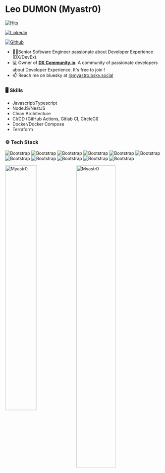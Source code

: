 # Leo DUMON (Myastr0)

[![Hits](https://hits.seeyoufarm.com/api/count/incr/badge.svg?url=https%3A%2F%2Fgithub.com%2FMyastr0%2FMyastr0&count_bg=%2379C83D&title_bg=%23555555&icon=&icon_color=%23E7E7E7&title=Profile+Views&edge_flat=false)](https://hits.seeyoufarm.com)

[![Linkedin](https://img.shields.io/badge/-LinkedIn-blue?style=flat&logo=Linkedin&logoColor=white)](https://www.linkedin.com/in/l%C3%A9o-dumon-67903b107/)



[![Github](https://img.shields.io/github/followers/Myastr0?label=Follow&style=social)](https://github.com/Myastr0)

- 👨‍💻Senior Software Engineer passionate about Developer Experience (DX/DevEx).
- 💻 Owner of [**DX Community.io**](https://www.dx-community.io). A community of passionate developers about Developer Experience. It's free to join !
- 📫 Reach me on bluesky at [@myastro.bsky.social](https://bsky.app/profile/myastro.bsky.social)


### 🖥 Skills

- Javascript/Typescript
- NodeJS/NestJS
- Clean Architecture
- CI/CD (GitHub Actions, Gitlab CI, CircleCI)
- Docker/Docker Compose
- Terraform
### ⚙️ Tech Stack

![Bootstrap](https://img.shields.io/badge/-Docker-05122A?style=flat&logo=Docker&color=353535) ![Bootstrap](https://img.shields.io/badge/-MongoDB-05122A?style=flat&logo=MongoDB&color=353535) ![Bootstrap](https://img.shields.io/badge/-WebStorm-05122A?style=flat&logo=WebStorm&color=353535) ![Bootstrap](https://img.shields.io/badge/-MySQL-05122A?style=flat&logo=MySQL&color=353535) ![Bootstrap](https://img.shields.io/badge/-PostgreSQL-05122A?style=flat&logo=PostgreSQL&color=353535) ![Bootstrap](https://img.shields.io/badge/-NodeJS-05122A?style=flat&logo=NodeJS&color=353535) ![Bootstrap](https://img.shields.io/badge/-Express-05122A?style=flat&logo=Express&color=353535) ![Bootstrap](https://img.shields.io/badge/-Terraform-05122A?style=flat&logo=Terraform&color=353535) ![Bootstrap](https://img.shields.io/badge/-Github%20Actions-05122A?style=flat&logo=Github-Actions&color=353535) ![Bootstrap](https://img.shields.io/badge/-CircleCI-05122A?style=flat&logo=CircleCI&color=353535) ![Bootstrap](https://img.shields.io/badge/-GitLab%20CI-05122A?style=flat&logo=GitLab-CI&color=353535)

<div>
  <img width="45%" align="left" src="https://github-readme-stats.vercel.app/api/top-langs?username=Myastr0&show_icons=true&locale=en&layout=compact" alt="Myastr0" />
  <img width="50%"  src="https://github-readme-streak-stats.herokuapp.com/?user=Myastr0&" alt="Myastr0" />
</div>
